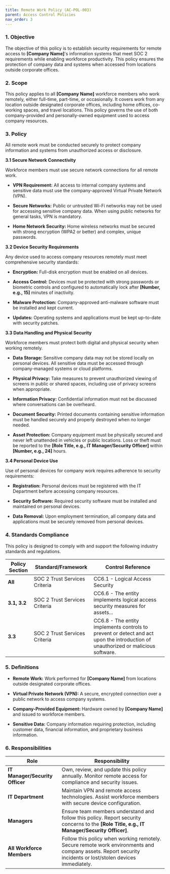 ```yaml
---
title: Remote Work Policy (AC-POL-003)
parent: Access Control Policies
nav_order: 3
---
```

### 1. Objective

The objective of this policy is to establish security requirements for remote access to **[Company Name]**'s information systems that meet SOC 2 requirements while enabling workforce productivity. This policy ensures the protection of company data and systems when accessed from locations outside corporate offices.

### 2. Scope

This policy applies to all **[Company Name]** workforce members who work remotely, either full-time, part-time, or occasionally. It covers work from any location outside designated corporate offices, including home offices, co-working spaces, and travel locations. This policy governs the use of both company-provided and personally-owned equipment used to access company resources.

### 3. Policy

All remote work must be conducted securely to protect company information and systems from unauthorized access or disclosure.

**3.1 Secure Network Connectivity**

Workforce members must use secure network connections for all remote work.

- **VPN Requirement:** All access to internal company systems and sensitive data must use the company-approved Virtual Private Network (VPN).
    
- **Secure Networks:** Public or untrusted Wi-Fi networks may not be used for accessing sensitive company data. When using public networks for general tasks, VPN is mandatory.
    
- **Home Network Security:** Home wireless networks must be secured with strong encryption (WPA2 or better) and complex, unique passwords.

**3.2 Device Security Requirements**

Any device used to access company resources remotely must meet comprehensive security standards:

- **Encryption:** Full-disk encryption must be enabled on all devices.
    
- **Access Control:** Devices must be protected with strong passwords or biometric controls and configured to automatically lock after **[Number, e.g., 15]** minutes of inactivity.
    
- **Malware Protection:** Company-approved anti-malware software must be installed and kept current.
    
- **Updates:** Operating systems and applications must be kept up-to-date with security patches.

**3.3 Data Handling and Physical Security**

Workforce members must protect both digital and physical security when working remotely.

- **Data Storage:** Sensitive company data may not be stored locally on personal devices. All sensitive data must be accessed through company-managed systems or cloud platforms.
    
- **Physical Privacy:** Take measures to prevent unauthorized viewing of screens in public or shared spaces, including use of privacy screens when appropriate.
    
- **Information Privacy:** Confidential information must not be discussed where conversations can be overheard.
    
- **Document Security:** Printed documents containing sensitive information must be handled securely and properly destroyed when no longer needed.
    
- **Asset Protection:** Company equipment must be physically secured and never left unattended in vehicles or public locations. Loss or theft must be reported to the **[Role Title, e.g., IT Manager/Security Officer]** within **[Number, e.g., 24]** hours.

**3.4 Personal Device Use**

Use of personal devices for company work requires adherence to security requirements:

- **Registration:** Personal devices must be registered with the IT Department before accessing company resources.
    
- **Security Software:** Required security software must be installed and maintained on personal devices.
    
- **Data Removal:** Upon employment termination, all company data and applications must be securely removed from personal devices.

### 4. Standards Compliance

This policy is designed to comply with and support the following industry standards and regulations.

| **Policy Section** | **Standard/Framework**        | **Control Reference**                                                                                                            |
| ------------------ | ----------------------------- | -------------------------------------------------------------------------------------------------------------------------------- |
| **All**            | SOC 2 Trust Services Criteria | CC6.1 - Logical Access Security                                                                                                  |
| **3.1, 3.2**       | SOC 2 Trust Services Criteria | CC6.6 - The entity implements logical access security measures for assets...                                                     |
| **3.3**            | SOC 2 Trust Services Criteria | CC6.8 - The entity implements controls to prevent or detect and act upon the introduction of unauthorized or malicious software. |

### 5. Definitions

- **Remote Work:** Work performed for **[Company Name]** from locations outside designated corporate offices.
    
- **Virtual Private Network (VPN):** A secure, encrypted connection over a public network to access company systems.
    
- **Company-Provided Equipment:** Hardware owned by **[Company Name]** and issued to workforce members.
    
- **Sensitive Data:** Company information requiring protection, including customer data, financial information, and proprietary business information.

### 6. Responsibilities

| **Role**                          | **Responsibility**                                                                                                                                                                     |
| --------------------------------- | -------------------------------------------------------------------------------------------------------------------------------------------------------------------------------------- |
| **IT Manager/Security Officer**   | Own, review, and update this policy annually. Monitor remote access for compliance and security issues.                                                                               |
| **IT Department**                 | Maintain VPN and remote access technologies. Assist workforce members with secure device configuration.                                                                               |
| **Managers**                      | Ensure team members understand and follow this policy. Report security concerns to the **[Role Title, e.g., IT Manager/Security Officer]**.                                        |
| **All Workforce Members**         | Follow this policy when working remotely. Secure remote work environments and company assets. Report security incidents or lost/stolen devices immediately.                         |